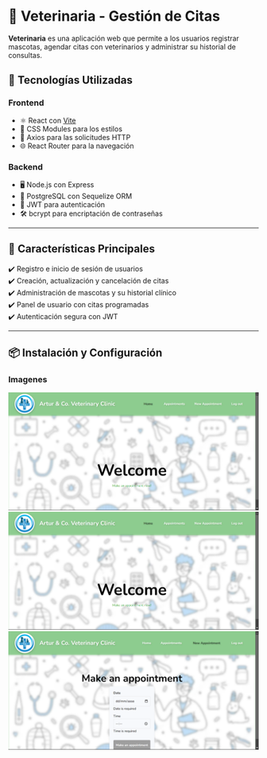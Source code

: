 # 🐾 Veterinaria - Gestión de Citas

**Veterinaria** es una aplicación web que permite a los usuarios registrar mascotas, agendar citas con veterinarios y administrar su historial de consultas.  

## 🚀 Tecnologías Utilizadas

### **Frontend**
- ⚛️ React con [Vite](https://vitejs.dev/)
- 🎨 CSS Modules para los estilos
- 🔄 Axios para las solicitudes HTTP
- 🌐 React Router para la navegación

### **Backend**
- 🖥️ Node.js con Express
- 🐘 PostgreSQL con Sequelize ORM
- 🔑 JWT para autenticación
- 🛠️ bcrypt para encriptación de contraseñas

---

## 📌 Características Principales

✔️ Registro e inicio de sesión de usuarios  
✔️ Creación, actualización y cancelación de citas  
✔️ Administración de mascotas y su historial clínico  
✔️ Panel de usuario con citas programadas  
✔️ Autenticación segura con JWT  

---

## 📦 Instalación y Configuración

### **Imagenes**
![Login](front\vite-project\public\ArturoHome.png)
![Home](front\vite-project\public\ArturoHome.png)
![Appointment](front\vite-project\public/UntitledAP.png)



